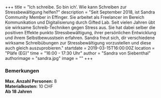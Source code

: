 +++
title = "Ich schreibe. So bin ich‘. Wie kann Schreiben zur Stressbewältigung helfen?"
description = "Seit September 2018, ist Sandra Community Member in Effinger. Sie arbeitet als Freelancer im Bereich Kommunikation und Digitalisierung durch Gifted Lab. Seit vielen Jahren übt sie wirksame Schreib-Techniken gegen Stress aus. Sie hat dabei selber die positiven Effekte punkto Stressbewältigung, ihrer persönlichen Entwicklung und ihrem Selbstbewusstsein erfahren. Sandra freut sich, dir verschiedene wirksame Schreibübungen zur Stressbewältigung vorzustellen und diese auch gleich auszuprobieren."
startdate = 2019-03-15T16:00:00Z
location = "Pläfe (EG)"
time = "16:00 - 17:30 Uhr"
author = "Sandra von Siebenthal"
authorimage = "sandra.jpg"
image = ""
+++

### Bemerkungen
**Max. Anzahl Personen:** 8    
**Materialkosten:** 10 CHF    
**Ab 18 Jahren**
